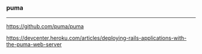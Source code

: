 ### puma
---

https://github.com/puma/puma

https://devcenter.heroku.com/articles/deploying-rails-applications-with-the-puma-web-server




